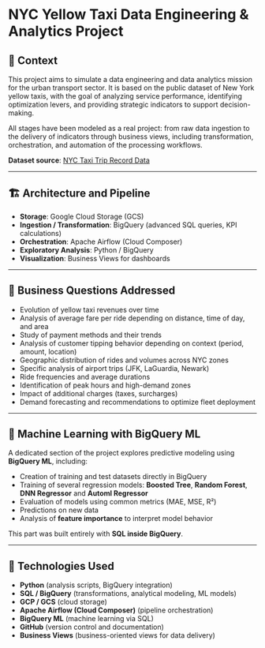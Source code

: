 # NYC Yellow Taxi Data Engineering & Analytics Project

## 🚕 Context

This project aims to simulate a data engineering and data analytics mission for the urban transport sector. It is based on the public dataset of New York yellow taxis, with the goal of analyzing service performance, identifying optimization levers, and providing strategic indicators to support decision-making.

All stages have been modeled as a real project: from raw data ingestion to the delivery of indicators through business views, including transformation, orchestration, and automation of the processing workflows.

**Dataset source**: [NYC Taxi Trip Record Data](https://www.nyc.gov/site/tlc/about/tlc-trip-record-data.page)

---

## 🏗️ Architecture and Pipeline

- **Storage**: Google Cloud Storage (GCS)
- **Ingestion / Transformation**: BigQuery (advanced SQL queries, KPI calculations)
- **Orchestration**: Apache Airflow (Cloud Composer)
- **Exploratory Analysis**: Python / BigQuery
- **Visualization**: Business Views for dashboards

---

## 🔎 Business Questions Addressed

- Evolution of yellow taxi revenues over time
- Analysis of average fare per ride depending on distance, time of day, and area
- Study of payment methods and their trends
- Analysis of customer tipping behavior depending on context (period, amount, location)
- Geographic distribution of rides and volumes across NYC zones
- Specific analysis of airport trips (JFK, LaGuardia, Newark)
- Ride frequencies and average durations
- Identification of peak hours and high-demand zones
- Impact of additional charges (taxes, surcharges)
- Demand forecasting and recommendations to optimize fleet deployment

---

## 🤖 Machine Learning with BigQuery ML

A dedicated section of the project explores predictive modeling using **BigQuery ML**, including:

- Creation of training and test datasets directly in BigQuery
- Training of several regression models: **Boosted Tree**, **Random Forest**, **DNN Regressor** and **Automl Regressor**
- Evaluation of models using common metrics (MAE, MSE, R²)
- Predictions on new data
- Analysis of **feature importance** to interpret model behavior

This part was built entirely with **SQL inside BigQuery**.

---

## 🧩 Technologies Used

- **Python** (analysis scripts, BigQuery integration)
- **SQL / BigQuery** (transformations, analytical modeling, ML models)
- **GCP / GCS** (cloud storage)
- **Apache Airflow (Cloud Composer)** (pipeline orchestration)
- **BigQuery ML** (machine learning via SQL)
- **GitHub** (version control and documentation)
- **Business Views** (business-oriented views for data delivery)
